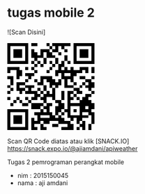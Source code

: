 # tugas mobile 2
![Scan Disini]<br><br><img src="aji.png">

Scan QR Code diatas atau klik [SNACK.IO] https://snack.expo.io/@ajiamdani/apiweather

Tugas 2 pemrograman perangkat mobile 
- nim  : 2015150045
- nama : aji amdani
